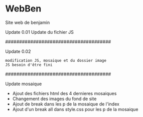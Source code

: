 # WebBen
Site web de benjamin

Update 0.01 Update du fichier JS

######################################

Update 0.02

    modification JS, mosaique et du dossier image
    JS besoin d'être fini

######################################

Update mosaique

- Ajout des fichiers html des 4 dernieres mosaiques
- Changement des images du fond de site
- Ajout de break dans les p de la mosaique de l'index
- Ajout d'un break all dans style.css pour les p de la mosaique